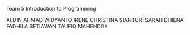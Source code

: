 Team 5 Introduction to Programming

ALDIN AHMAD WIDYANTO
IRENE CHRISTINA SIANTURI
SARAH DHIENA FADHILA
SETIAWAN
TAUFIQ MAHENDRA